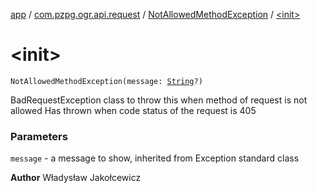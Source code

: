 [app](../../index.md) / [com.pzpg.ogr.api.request](../index.md) / [NotAllowedMethodException](index.md) / [&lt;init&gt;](./-init-.md)

# &lt;init&gt;

`NotAllowedMethodException(message: `[`String`](https://kotlinlang.org/api/latest/jvm/stdlib/kotlin/-string/index.html)`?)`

BadRequestException class to throw this when method of request is not allowed
Has thrown when code status of the request is 405

### Parameters

`message` - a message to show, inherited from Exception standard class

**Author**
Władysław Jakołcewicz


